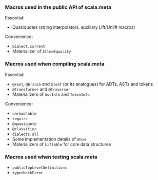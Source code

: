 ### Macros used in the public API of scala.meta

Essential:
  * Quasiquotes (string interpolators, auxiliary Lift/Unlift macros)

Convenience:
  * `Dialect.current`
  * Materializer of `AllowEquality`

### Macros used when compiling scala.meta

Essential:
  * `@root`, `@branch` and `@leaf` (or its analogues) for ADTs, ASTs and tokens
  * `@transformer` and `@traverser`
  * Materializers of `AstInfo` and `TokenInfo`

Convenience:
  * `unreachable`
  * `require`
  * `@quasiquote`
  * `@classifier`
  * `dialects.all`
  * Some implementation details of `Show`
  * Materializers of `Liftable` for core data structures

### Macros used when testing scala.meta

  * `publicTopLevelDefinitions`
  * `typecheckError`